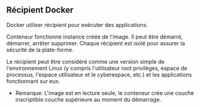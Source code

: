 ## Récipient Docker

Docker utiliser récipient pour exécuter des applications.

Conteneur fonctionne instance créée de l'image. Il peut être démarré, démarrer, arrêter supprimer.
Chaque récipient est isolé pour assurer la sécurité de la plate-forme.

Le récipient peut être considéré comme une version simple de l'environnement Linux (y compris l'utilisateur root privilèges,
espace de processus, l'espace utilisateur et le cyberespace, etc.) et les applications fonctionnant sur eux.

* Remarque: L'image est en lecture seule, le conteneur crée une couche inscriptible couche supérieure au moment du démarrage.
